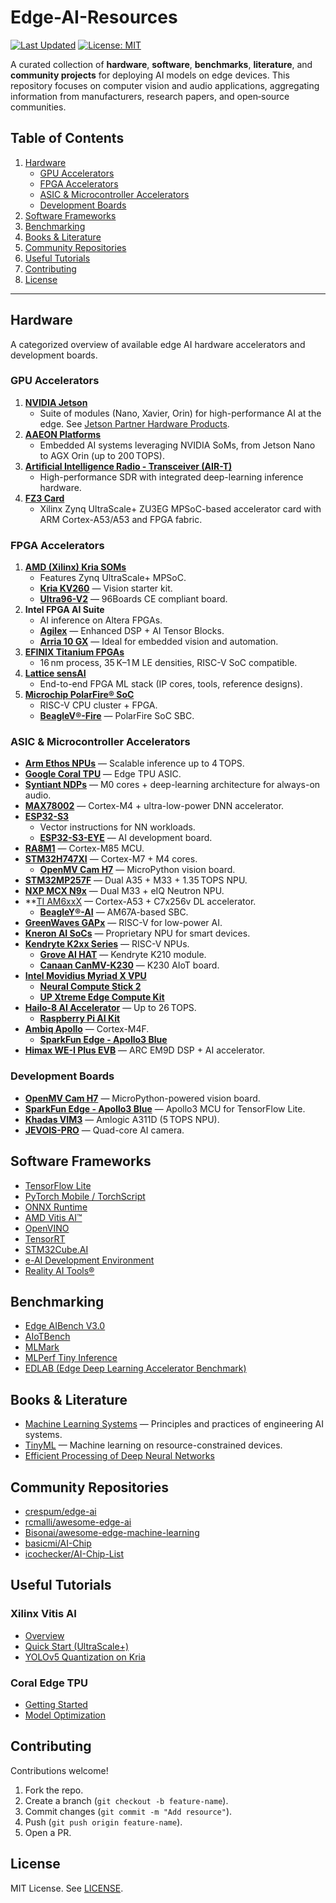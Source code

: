 # Edge-AI-Resources

[![Last Updated](https://img.shields.io/github/last-commit/yourusername/edge-ai-resources?style=flat-square)](https://github.com/yourusername/edge-ai-resources/commits/main) [![License: MIT](https://img.shields.io/badge/License-MIT-yellow.svg?style=flat-square)](LICENSE)

A curated collection of **hardware**, **software**, **benchmarks**, **literature**, and **community projects** for deploying AI models on edge devices. This repository focuses on computer vision and audio applications, aggregating information from manufacturers, research papers, and open‑source communities.

## Table of Contents

1. [Hardware](#hardware)
   - [GPU Accelerators](#gpu-accelerators)
   - [FPGA Accelerators](#fpga-accelerators)
   - [ASIC & Microcontroller Accelerators](#asic--microcontroller-accelerators)
   - [Development Boards](#development-boards)
2. [Software Frameworks](#software-frameworks)
3. [Benchmarking](#benchmarking)
4. [Books & Literature](#books--literature)
5. [Community Repositories](#community-repositories)
6. [Useful Tutorials](#useful-tutorials)
7. [Contributing](#contributing)
8. [License](#license)

---

## Hardware
A categorized overview of available edge AI hardware accelerators and development boards.

### GPU Accelerators

1. **[NVIDIA Jetson](https://www.nvidia.com/en-us/autonomous-machines/embedded-systems/#hardware)**
   - Suite of modules (Nano, Xavier, Orin) for high-performance AI at the edge. See [Jetson Partner Hardware Products](https://developer.nvidia.com/embedded/jetson-partner-products).
2. **[AAEON Platforms](https://www.aaeon.com/en/c/aaeon-nvidia-ai-solutions)**
   - Embedded AI systems leveraging NVIDIA SoMs, from Jetson Nano to AGX Orin (up to 200 TOPS).
3. **[Artificial Intelligence Radio - Transceiver (AIR-T)](https://www.crowdsupply.com/deepwave-digital/air-t)**
   - High-performance SDR with integrated deep-learning inference hardware.
4. **[FZ3 Card](https://www.myirtech.com/list.asp?id=630)**
   - Xilinx Zynq UltraScale+ ZU3EG MPSoC-based accelerator card with ARM Cortex-A53/A53 and FPGA fabric.

### FPGA Accelerators

1. **[AMD (Xilinx) Kria SOMs](https://www.amd.com/en/products/system-on-modules/kria.html#portfolio)**
   - Features Zynq UltraScale+ MPSoC.  
   - **[Kria KV260](https://www.amd.com/en/products/system-on-modules/kria/k26/kv260-vision-starter-kit.html)** — Vision starter kit.  
   - **[Ultra96-V2](https://www.96boards.org/product/ultra96/)** — 96Boards CE compliant board.
2. **Intel FPGA AI Suite**  
   - AI inference on Altera FPGAs.  
   - **[Agilex](https://www.intel.com/content/www/us/en/products/docs/programmable/agilex-5-d-series-fpga.html)** — Enhanced DSP + AI Tensor Blocks.  
   - **[Arria 10 GX](https://www.intel.com/content/www/us/en/products/details/fpga/development-kits/cyclone/10-gx.html)** — Ideal for embedded vision and automation.
3. **[EFINIX Titanium FPGAs](https://www.efinixinc.com/products-titanium.html)**
   - 16 nm process, 35 K–1 M LE densities, RISC-V SoC compatible.
4. **[Lattice sensAI](https://www.latticesemi.com/en/Solutions/Solutions/SolutionsDetails02/sensAI)**
   - End-to-end FPGA ML stack (IP cores, tools, reference designs).
5. **[Microchip PolarFire® SoC](https://www.microchip.com/en-us/products/fpgas-and-plds/system-on-chip-fpgas/polarfire-soc-fpgas)**
   - RISC-V CPU cluster + FPGA.  
   - **[BeagleV®-Fire](https://www.beagleboard.org/boards/beaglev-fire)** — PolarFire SoC SBC.

### ASIC & Microcontroller Accelerators

- **[Arm Ethos NPUs](https://www.arm.com/products/silicon-ip-cpu?families=ethos%20npus)** — Scalable inference up to 4 TOPS.
- **[Google Coral TPU](https://coral.ai/products/)** — Edge TPU ASIC.
- **[Syntiant NDPs](https://www.syntiant.com/hardware)** — M0 cores + deep-learning architecture for always-on audio.
- **[MAX78002](https://www.analog.com/en/products/max78002.html)** — Cortex-M4 + ultra-low-power DNN accelerator.
- **[ESP32-S3](https://www.espressif.com/en/products/socs/esp32-s3)**
  - Vector instructions for NN workloads.  
  - **[ESP32-S3-EYE](https://www.espressif.com/en/products/devkits/esp-eye/overview)** — AI development board.
- **[RA8M1](https://www.renesas.com/us/en/products/microcontrollers-microprocessors/ra-cortex-m-mcus/ra8m1-480-mhz-arm-cortex-m85-based-microcontroller-helium-and-trustzone)** — Cortex-M85 MCU.
- **[STM32H747XI](https://www.st.com/en/microcontrollers-microprocessors/stm32h747xi.html)** — Cortex-M7 + M4 cores.  
  - **[OpenMV Cam H7](https://www.sparkfun.com/openmv)** — MicroPython vision board.
- **[STM32MP257F](https://www.st.com/en/microcontrollers-microprocessors/stm32mp257f.html)** — Dual A35 + M33 + 1.35 TOPS NPU.
- **[NXP MCX N9x](https://www.nxp.com/products/processors-and-microcontrollers/arm-microcontrollers/general-purpose-mcus/mcx-arm-cortex-m/mcx-n-series-microcontrollers/mcx-n94x-54x-highly-integrated-multicore-mcus-with-on-chip-accelerators-intelligent-peripherals-and-advanced-security:MCX-N94X-N54X)** — Dual M33 + eIQ Neutron NPU.
- **[TI AM6xxX](https://www.ti.com/microcontrollers-mcus-processors/arm-based-processors/products.html#1217=1%20deep%20learning%20accelerator%2C%201%20video%20encode%2Fdecode%20accelerator%2C%201%20vision%20pre-processing%20accelerator%3B1%20deep%20learning%20accelerator%2C%201%20video%20encode%2Fdecode%20accelerator%2C%201%20vision%20pre-processor%20accelerator&2115=2%20Arm%20Cortex-A53%3B4%20Arm%20Cortex-A53&) — Cortex-A53 + C7x256v DL accelerator.  
  - **[BeagleY®-AI](https://www.beagleboard.org/boards/beagley-ai)** — AM67A-based SBC.
- **[GreenWaves GAPx](https://greenwaves-technologies.com/low-power-processor/)** — RISC-V for low-power AI.
- **[Kneron AI SoCs](https://www.kneron.com/page/soc/)** — Proprietary NPU for smart devices.
- **[Kendryte K2xx Series](https://developer.canaan-creative.com/resource)** — RISC-V NPUs.  
  - **[Grove AI HAT](https://wiki.sipeed.com/soft/maixpy/en/develop_kit_board/grove_ai_hat.html)** — Kendryte K210 module.
  - **[Canaan CanMV-K230](https://developer.canaan-creative.com/k230/dev/zh/CanMV_K230_%E6%95%99%E7%A8%8B.html)** — K230 AIoT board.
- **[Intel Movidius Myriad X VPU](https://www.intel.com/content/www/us/en/products/details/processors/movidius-vpu.html)**
  - **[Neural Compute Stick 2](https://www.intel.com/content/www/us/en/developer/articles/tool/neural-compute-stick.html)**
  - **[UP Xtreme Edge Compute Kit](https://up-board.org/up-xtreme-edge-compute-enabling-kit/)**
- **[Hailo-8 AI Accelerator](https://hailo.ai/products/ai-accelerators/)** — Up to 26 TOPS.  
  - **[Raspberry Pi AI Kit](https://www.raspberrypi.com/products/ai-kit/)**
- **[Ambiq Apollo](https://ambiq.com/products/)** — Cortex-M4F.  
  - **[SparkFun Edge - Apollo3 Blue](https://www.sparkfun.com/products/15170)**
- **[Himax WE-I Plus EVB](https://www.sparkfun.com/products/17256)** — ARC EM9D DSP + AI accelerator.

### Development Boards

- **[OpenMV Cam H7](https://www.sparkfun.com/openmv)** — MicroPython-powered vision board.
- **[SparkFun Edge - Apollo3 Blue](https://www.sparkfun.com/products/15170)** — Apollo3 MCU for TensorFlow Lite.
- **[Khadas VIM3](https://www.khadas.com/vim3)** — Amlogic A311D (5 TOPS NPU).
- **[JEVOIS-PRO](https://www.jevoisinc.com/)** — Quad-core AI camera.

## Software Frameworks

- [TensorFlow Lite]()
- [PyTorch Mobile / TorchScript]()
- [ONNX Runtime]()
- [AMD Vitis AI™](https://xilinx.github.io/Vitis-AI/3.5/html/index.html)
- [OpenVINO]()
- [TensorRT]()
- [STM32Cube.AI]()
- [e-AI Development Environment](https://www.renesas.com/us/en/e-ai-development-environment-microcontrollers#overview)
- [Reality AI Tools®](https://www.renesas.com/us/en/software-tool/reality-ai-tools)

## Benchmarking

- [Edge AIBench V3.0](https://www.benchcouncil.org/aibench/edge-aibench/index.html)
- [AIoTBench](https://www.benchcouncil.org/aibench/aiotbench/index.html)
- [MLMark](https://www.eembc.org/mlmark/)
- [MLPerf Tiny Inference](https://mlcommons.org/en/inference-tiny-10/)
- [EDLAB (Edge Deep Learning Accelerator Benchmark)](https://github.com/HPInc/EDLAB)

## Books & Literature

- [Machine Learning Systems](https://mlsysbook.ai/) — Principles and practices of engineering AI systems.
- [TinyML]() — Machine learning on resource-constrained devices.
- [Efficient Processing of Deep Neural Networks]()

## Community Repositories

- [crespum/edge-ai](https://github.com/crespum/edge-ai)
- [rcmalli/awesome-edge-ai](https://github.com/rcmalli/awesome-edge-ai)
- [Bisonai/awesome-edge-machine-learning](https://github.com/Bisonai/awesome-edge-machine-learning)
- [basicmi/AI-Chip](https://github.com/basicmi/AI-Chip)
- [icochecker/AI-Chip-List](https://github.com/icochecker/AI-Chip-List)

## Useful Tutorials

### Xilinx Vitis AI
- [Overview](https://docs.amd.com/r/en-US/ug1414-vitis-ai/Vitis-AI-Overview)
- [Quick Start (UltraScale+)](https://xilinx.github.io/Vitis-AI/3.0/html/docs/install/install.html)
- [YOLOv5 Quantization on Kria](https://www.hackster.io/LogicTronix/yolov5-quantization-compilation-with-vitis-ai-3-0-for-kria-7b005d)

### Coral Edge TPU
- [Getting Started](https://coral.ai/docs/accelerator/get-started/)
- [Model Optimization](https://coral.ai/docs/edgetpu/models-intro/)

## Contributing

Contributions welcome!  
1. Fork the repo.  
2. Create a branch (`git checkout -b feature-name`).  
3. Commit changes (`git commit -m "Add resource"`).  
4. Push (`git push origin feature-name`).  
5. Open a PR.

## License

MIT License. See [LICENSE](LICENSE).
